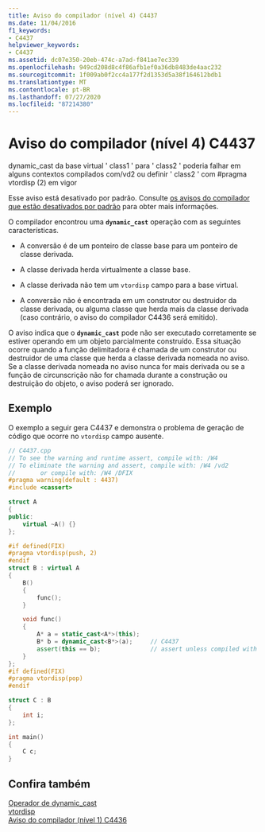 ```yaml
---
title: Aviso do compilador (nível 4) C4437
ms.date: 11/04/2016
f1_keywords:
- C4437
helpviewer_keywords:
- C4437
ms.assetid: dc07e350-20eb-474c-a7ad-f841ae7ec339
ms.openlocfilehash: 949cd208d8c4f86afb1ef0a36db8483de4aac232
ms.sourcegitcommit: 1f009ab0f2cc4a177f2d1353d5a38f164612bdb1
ms.translationtype: MT
ms.contentlocale: pt-BR
ms.lasthandoff: 07/27/2020
ms.locfileid: "87214380"
---
```

# <a name="compiler-warning-level-4-c4437"></a>Aviso do compilador (nível 4) C4437

dynamic_cast da base virtual ' class1 ' para ' class2 ' poderia falhar em alguns contextos compilados com/vd2 ou definir ' class2 ' com #pragma vtordisp (2) em vigor

Esse aviso está desativado por padrão. Consulte [os avisos do compilador que estão desativados por padrão](../../preprocessor/compiler-warnings-that-are-off-by-default.md) para obter mais informações.

O compilador encontrou uma **`dynamic_cast`** operação com as seguintes características.

- A conversão é de um ponteiro de classe base para um ponteiro de classe derivada.

- A classe derivada herda virtualmente a classe base.

- A classe derivada não tem um `vtordisp` campo para a base virtual.

- A conversão não é encontrada em um construtor ou destruidor da classe derivada, ou alguma classe que herda mais da classe derivada (caso contrário, o aviso do compilador C4436 será emitido).

O aviso indica que o **`dynamic_cast`** pode não ser executado corretamente se estiver operando em um objeto parcialmente construído.  Essa situação ocorre quando a função delimitadora é chamada de um construtor ou destruidor de uma classe que herda a classe derivada nomeada no aviso.  Se a classe derivada nomeada no aviso nunca for mais derivada ou se a função de circunscrição não for chamada durante a construção ou destruição do objeto, o aviso poderá ser ignorado.

## <a name="example"></a>Exemplo

O exemplo a seguir gera C4437 e demonstra o problema de geração de código que ocorre no `vtordisp` campo ausente.

```cpp
// C4437.cpp
// To see the warning and runtime assert, compile with: /W4
// To eliminate the warning and assert, compile with: /W4 /vd2
//       or compile with: /W4 /DFIX
#pragma warning(default : 4437)
#include <cassert>

struct A
{
public:
    virtual ~A() {}
};

#if defined(FIX)
#pragma vtordisp(push, 2)
#endif
struct B : virtual A
{
    B()
    {
        func();
    }

    void func()
    {
        A* a = static_cast<A*>(this);
        B* b = dynamic_cast<B*>(a);     // C4437
        assert(this == b);              // assert unless compiled with /vd2
    }
};
#if defined(FIX)
#pragma vtordisp(pop)
#endif

struct C : B
{
    int i;
};

int main()
{
    C c;
}
```

## <a name="see-also"></a>Confira também

[Operador de dynamic_cast](../../cpp/dynamic-cast-operator.md)<br/>
[vtordisp](../../preprocessor/vtordisp.md)<br/>
[Aviso do compilador (nível 1) C4436](../../error-messages/compiler-warnings/compiler-warning-level-1-c4436.md)
